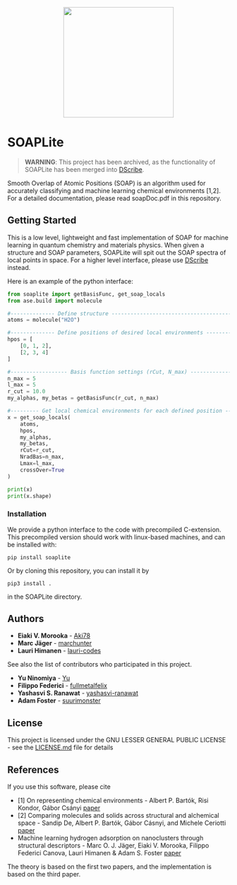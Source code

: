 <p align="center">
  <img src="logoSoapLite.png" height="250">
</p>

# SOAPLite

> **WARNING**: This project has been archived, as the functionality of SOAPLite has been
merged into [DScribe](https://github.com/SINGROUP/dscribe).

Smooth Overlap of Atomic Positions (SOAP) is an algorithm used for accurately
classifying and machine learning chemical environments [1,2]. For a detailed
documentation, please read soapDoc.pdf in this repository.

## Getting Started

This is a low level, lightweight and fast implementation of SOAP for machine
learning in quantum chemistry and materials physics. When given a structure and
SOAP parameters, SOAPLite will spit out the SOAP spectra of local points in
space. For a higher level interface, please use
[DScribe](https://github.com/SINGROUP/dscribe) instead.

Here is an example of the python interface:
```python
from soaplite import getBasisFunc, get_soap_locals
from ase.build import molecule

#-------------- Define structure -----------------------------------------------
atoms = molecule("H2O")

#-------------- Define positions of desired local environments ----------------
hpos = [
    [0, 1, 2],
    [2, 3, 4]
]

#------------------ Basis function settings (rCut, N_max) ----------------------
n_max = 5
l_max = 5
r_cut = 10.0
my_alphas, my_betas = getBasisFunc(r_cut, n_max)

#--------- Get local chemical environments for each defined position -----------
x = get_soap_locals(
    atoms,
    hpos,
    my_alphas,
    my_betas,
    rCut=r_cut,
    NradBas=n_max,
    Lmax=l_max,
    crossOver=True
)

print(x)
print(x.shape)
```

### Installation

We provide a python interface to the code with precompiled C-extension. This
precompiled version should work with linux-based machines, and can be installed
with:
```
pip install soaplite
```

Or by cloning this repository, you can install it by
```
pip3 install .
```
in the SOAPLite directory.

## Authors

* **Eiaki V. Morooka** - [Aki78]( https://github.com/Aki78)
* **Marc Jäger** - [marchunter](https://github.com/marchunter)
* **Lauri Himanen** - [lauri-codes](https://github.com/lauri-codes)

See also the list of contributors who participated in this project.
* **Yu Ninomiya** - [Yu](http://www.sp.u-tokai.ac.jp/~bentz/Members.html)
* **Filippo Federici** - [fullmetalfelix](https://github.com/fullmetalfelix)
* **Yashasvi S. Ranawat** - [yashasvi-ranawat](https://github.com/yashasvi-ranawat)
* **Adam Foster** - [suurimonster](https://github.com/suurimonster)


## License

This project is licensed under the GNU LESSER GENERAL PUBLIC LICENSE - see the [LICENSE.md](LICENSE.md) file for details

## References
If you use this software, please cite

* [1] On representing chemical environments  - Albert P. Bartók, Risi Kondor, Gábor Csányi [paper](https://arxiv.org/abs/1209.3140)
* [2] Comparing molecules and solids across structural and alchemical space -  Sandip De, Albert P. Bartók, Gábor Cásnyi, and Michele Ceriotti [paper](https://arxiv.org/pdf/1601.04077.pdf)
* Machine learning hydrogen adsorption on nanoclusters through structural descriptors - Marc O. J. Jäger, Eiaki V. Morooka, Filippo Federici Canova, Lauri Himanen & Adam S. Foster   [paper](https://www.nature.com/articles/s41524-018-0096-5)

The theory is based on the first two papers, and the implementation is based on the third paper.
